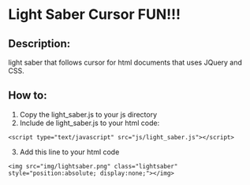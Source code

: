 # Light Saber Cursor FUN!!!

## Description:
light saber that follows cursor for html documents that uses JQuery and CSS.

## How to:
1. Copy the light_saber.js to your js directory
2. Include de light_saber.js to your html code:

`<script type="text/javascript" src="js/light_saber.js"></script>`

3. Add this line to your html code

`<img src="img/lightsaber.png" class="lightsaber" style="position:absolute; display:none;"></img>` 


